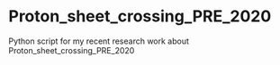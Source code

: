 # Proton_sheet_crossing_PRE_2020
Python script for my recent research work about Proton_sheet_crossing_PRE_2020
